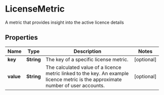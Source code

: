 

# LicenseMetric

A metric that provides insight into the active licence details

## Properties

| Name | Type | Description | Notes |
|------------ | ------------- | ------------- | -------------|
|**key** | **String** | The key of a specific license metric. |  [optional] |
|**value** | **String** | The calculated value of a licence metric linked to the key. An example licence metric is the approximate number of user accounts. |  [optional] |




